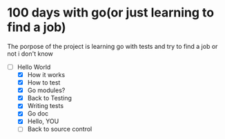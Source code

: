 # 100 days with go(or just learning to find a job)

The porpose of the project is learning go with tests and try to find a job 
or not i don't know

- [ ] Hello World
    - [x] How it works
    - [x] How to test
    - [x] Go modules?
    - [x] Back to Testing
    - [x] Writing tests
    - [x] Go doc
    - [x] Hello, YOU
    - [ ] Back to source control